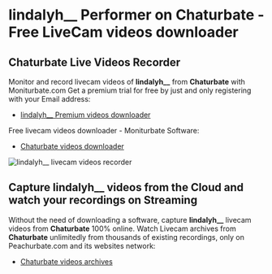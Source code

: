 # lindalyh__ Performer on Chaturbate - Free LiveCam videos downloader

## Chaturbate Live Videos Recorder

Monitor and record livecam videos of **lindalyh__** from **Chaturbate** with Moniturbate.com
Get a premium trial for free by just and only registering with your Email address:
* [lindalyh__ Premium videos downloader](https://moniturbate.com/request-demo-licence-key.html)

Free livecam videos downloader - Moniturbate Software:
* [Chaturbate videos downloader](https://moniturbate.com/moniturbate-download-software.html)

![lindalyh__ livecam videos recorder](https://peachurnet.com/templates/moniturbate-software.png)


## Capture lindalyh__ videos from the Cloud and watch your recordings on Streaming

Without the need of downloading a software, capture **lindalyh__** livecam videos from **Chaturbate** 100% online.
Watch Livecam archives from **Chaturbate** unlimitedly from thousands of existing recordings, only on Peachurbate.com and its websites network:
* [Chaturbate videos archives](https://peachurnet.com/)